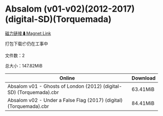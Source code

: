 # Absalom (v01-v02)(2012-2017)(digital-SD)(Torquemada)

[磁力链接⬇Magnet Link](magnet:?xt=urn:btih:f6c9a428b5db8b31c58cd47241dbd823856160cf&dn=Absalom%20%28v01-v02%29%282012-2017%29%28digital-SD%29%28Torquemada%29)

打包下载📦仍在工事中

文件数：2

总大小：147.82MiB

Online | Download
--- | ---
Absalom v01 - Ghosts of London (2012) (digital-SD) (Torquemada).cbr | 63.41MiB
Absalom v02 - Under a False Flag (2017) (digital) (Torquemada).cbr | 84.41MiB